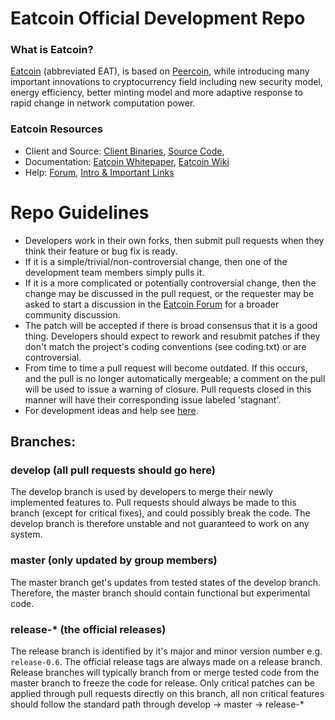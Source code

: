 
Eatcoin Official Development Repo
==================================

### What is Eatcoin?
[Eatcoin](https://eadax.com) (abbreviated EAT), is based on [Peercoin](https://peercoin.net), while introducing many important innovations to cryptocurrency field including new security model, energy efficiency, better minting model and more adaptive response to rapid change in network computation power.

### Eatcoin Resources
* Client and Source:
[Client Binaries](https://eadax.com/download),
[Source Code](https://github.com/eallaince/eatcoin),
* Documentation: [Eatcoin Whitepaper](https://eadax.com/whitepaper),
[Eatcoin Wiki](https://github.com/eallaince/eatcoin/wiki)
* Help: 
[Forum](https://talk.eadax.com),
[Intro & Important Links](https://talk.eadax.com/help)

Repo Guidelines
================================

* Developers work in their own forks, then submit pull requests when they think their feature or bug fix is ready.
* If it is a simple/trivial/non-controversial change, then one of the development team members simply pulls it.
* If it is a more complicated or potentially controversial change, then the change may be discussed in the pull request, or the requester may be asked to start a discussion in the [Eatcoin Forum](https://talk.eadax.com) for a broader community discussion. 
* The patch will be accepted if there is broad consensus that it is a good thing. Developers should expect to rework and resubmit patches if they don't match the project's coding conventions (see coding.txt) or are controversial.
* From time to time a pull request will become outdated. If this occurs, and the pull is no longer automatically mergeable; a comment on the pull will be used to issue a warning of closure.  Pull requests closed in this manner will have their corresponding issue labeled 'stagnant'.
* For development ideas and help see [here](https://talk.eadax.com/c/protocol).

## Branches:

### develop (all pull requests should go here)
The develop branch is used by developers to merge their newly implemented features to.
Pull requests should always be made to this branch (except for critical fixes), and could possibly break the code.
The develop branch is therefore unstable and not guaranteed to work on any system.

### master (only updated by group members)
The master branch get's updates from tested states of the develop branch.
Therefore, the master branch should contain functional but experimental code.

### release-* (the official releases)
The release branch is identified by it's major and minor version number e.g. `release-0.6`.
The official release tags are always made on a release branch.
Release branches will typically branch from or merge tested code from the master branch to freeze the code for release.
Only critical patches can be applied through pull requests directly on this branch, all non critical features should follow the standard path through develop -> master -> release-*
